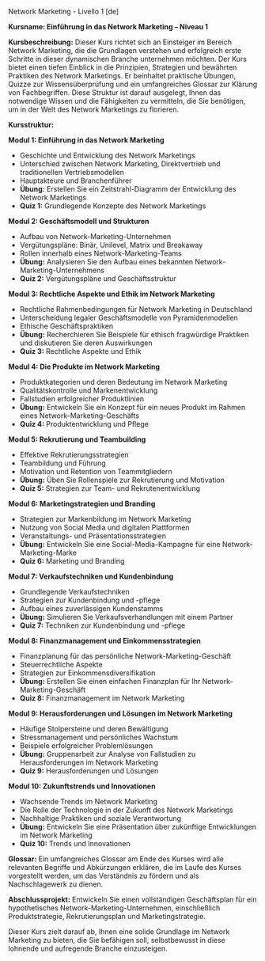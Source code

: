 Network Marketing - Livello 1 [de]

**Kursname: Einführung in das Network Marketing – Niveau 1**

**Kursbeschreibung:**
Dieser Kurs richtet sich an Einsteiger im Bereich Network Marketing, die die Grundlagen verstehen und erfolgreich erste Schritte in dieser dynamischen Branche unternehmen möchten. Der Kurs bietet einen tiefen Einblick in die Prinzipien, Strategien und bewährten Praktiken des Network Marketings. Er beinhaltet praktische Übungen, Quizze zur Wissensüberprüfung und ein umfangreiches Glossar zur Klärung von Fachbegriffen. Diese Struktur ist darauf ausgelegt, Ihnen das notwendige Wissen und die Fähigkeiten zu vermitteln, die Sie benötigen, um in der Welt des Network Marketings zu florieren.

**Kursstruktur:** 

**Modul 1: Einführung in das Network Marketing**
- Geschichte und Entwicklung des Network Marketings
- Unterschied zwischen Network Marketing, Direktvertrieb und traditionellen Vertriebsmodellen
- Hauptakteure und Branchenführer
- **Übung:** Erstellen Sie ein Zeitstrahl-Diagramm der Entwicklung des Network Marketings
- **Quiz 1:** Grundlegende Konzepte des Network Marketings

**Modul 2: Geschäftsmodell und Strukturen**
- Aufbau von Network-Marketing-Unternehmen
- Vergütungspläne: Binär, Unilevel, Matrix und Breakaway
- Rollen innerhalb eines Network-Marketing-Teams
- **Übung:** Analysieren Sie den Aufbau eines bekannten Network-Marketing-Unternehmens
- **Quiz 2:** Vergütungspläne und Geschäftsstruktur

**Modul 3: Rechtliche Aspekte und Ethik im Network Marketing**
- Rechtliche Rahmenbedingungen für Network Marketing in Deutschland
- Unterscheidung legaler Geschäftsmodelle von Pyramidenmodellen
- Ethische Geschäftspraktiken
- **Übung:** Recherchieren Sie Beispiele für ethisch fragwürdige Praktiken und diskutieren Sie deren Auswirkungen
- **Quiz 3:** Rechtliche Aspekte und Ethik

**Modul 4: Die Produkte im Network Marketing**
- Produktkategorien und deren Bedeutung im Network Marketing
- Qualitätskontrolle und Markenentwicklung
- Fallstudien erfolgreicher Produktlinien
- **Übung:** Entwickeln Sie ein Konzept für ein neues Produkt im Rahmen eines Network-Marketing-Geschäfts
- **Quiz 4:** Produktentwicklung und Pflege

**Modul 5: Rekrutierung und Teambuilding**
- Effektive Rekrutierungsstrategien
- Teambildung und Führung
- Motivation und Retention von Teammitgliedern
- **Übung:** Üben Sie Rollenspiele zur Rekrutierung und Motivation
- **Quiz 5:** Strategien zur Team- und Rekrutenentwicklung

**Modul 6: Marketingstrategien und Branding**
- Strategien zur Markenbildung im Network Marketing
- Nutzung von Social Media und digitalen Plattformen
- Veranstaltungs- und Präsentationsstrategien
- **Übung:** Entwickeln Sie eine Social-Media-Kampagne für eine Network-Marketing-Marke
- **Quiz 6:** Marketing und Branding

**Modul 7: Verkaufstechniken und Kundenbindung**
- Grundlegende Verkaufstechniken
- Strategien zur Kundenbindung und -pflege
- Aufbau eines zuverlässigen Kundenstamms
- **Übung:** Simulieren Sie Verkaufsverhandlungen mit einem Partner
- **Quiz 7:** Techniken zur Kundenbindung und -pflege

**Modul 8: Finanzmanagement und Einkommensstrategien**
- Finanzplanung für das persönliche Network-Marketing-Geschäft
- Steuerrechtliche Aspekte
- Strategien zur Einkommensdiversifikation
- **Übung:** Erstellen Sie einen einfachen Finanzplan für Ihr Network-Marketing-Geschäft
- **Quiz 8:** Finanzmanagement im Network Marketing

**Modul 9: Herausforderungen und Lösungen im Network Marketing**
- Häufige Stolpersteine und deren Bewältigung
- Stressmanagement und persönliches Wachstum
- Beispiele erfolgreicher Problemlösungen
- **Übung:** Gruppenarbeit zur Analyse von Fallstudien zu Herausforderungen im Network Marketing
- **Quiz 9:** Herausforderungen und Lösungen

**Modul 10: Zukunftstrends und Innovationen**
- Wachsende Trends im Network Marketing
- Die Rolle der Technologie in der Zukunft des Network Marketings
- Nachhaltige Praktiken und soziale Verantwortung
- **Übung:** Entwickeln Sie eine Präsentation über zukünftige Entwicklungen im Network Marketing
- **Quiz 10:** Trends und Innovationen

**Glossar:**
Ein umfangreiches Glossar am Ende des Kurses wird alle relevanten Begriffe und Abkürzungen erklären, die im Laufe des Kurses vorgestellt werden, um das Verständnis zu fördern und als Nachschlagewerk zu dienen.

**Abschlussprojekt:**
Entwickeln Sie einen vollständigen Geschäftsplan für ein hypothetisches Network-Marketing-Unternehmen, einschließlich Produktstrategie, Rekrutierungsplan und Marketingstrategie.

Dieser Kurs zielt darauf ab, Ihnen eine solide Grundlage im Network Marketing zu bieten, die Sie befähigen soll, selbstbewusst in diese lohnende und aufregende Branche einzusteigen.